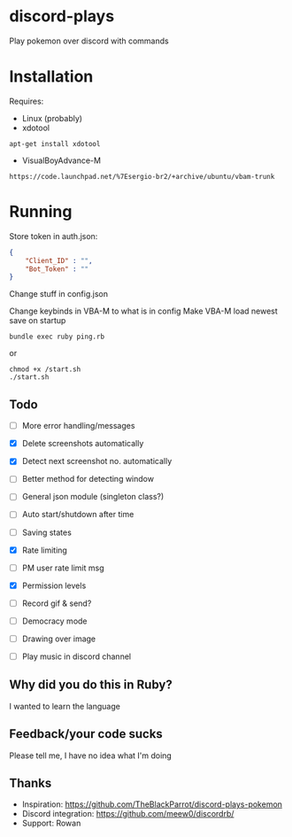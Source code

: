 # discord-plays
Play pokemon over discord with commands

# Installation
Requires:
* Linux (probably)
* xdotool
```
apt-get install xdotool
```
* VisualBoyAdvance-M
```
https://code.launchpad.net/%7Esergio-br2/+archive/ubuntu/vbam-trunk
```

# Running
Store token in auth.json:
```json
{
    "Client_ID" : "",
    "Bot_Token" : ""
}
```
Change stuff in config.json

Change keybinds in VBA-M to what is in config
Make VBA-M load newest save on startup

```
bundle exec ruby ping.rb
```
or
```
chmod +x /start.sh
./start.sh
```

## Todo
* [ ] More error handling/messages
* [x] Delete screenshots automatically
* [x] Detect next screenshot no. automatically
* [ ] Better method for detecting window
* [ ] General json module (singleton class?)
* [ ] Auto start/shutdown after time
* [ ] Saving states
* [x] Rate limiting
* [ ] PM user rate limit msg
* [x] Permission levels


* [ ] Record gif & send?
* [ ] Democracy mode
* [ ] Drawing over image
* [ ] Play music in discord channel

## Why did you do this in Ruby?
I wanted to learn the language

## Feedback/your code sucks
Please tell me, I have no idea what I'm doing

## Thanks
* Inspiration: https://github.com/TheBlackParrot/discord-plays-pokemon
* Discord integration: https://github.com/meew0/discordrb/
* Support: Rowan